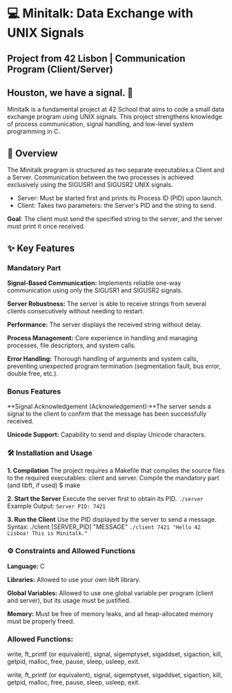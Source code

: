 # 💻 Minitalk: Data Exchange with UNIX Signals

## Project from 42 Lisbon | Communication Program (Client/Server)

## Houston, we have a signal. 🚀

Minitalk is a fundamental project at 42 School that aims to code a small data exchange program using UNIX signals. This project strengthens knowledge of process communication, signal handling, and low-level system programming in C.

## 🎯 Overview

The Minitalk program is structured as two separate executables:a Client and a Server. 
Communication between the two processes is achieved exclusively using the SIGUSR1 and SIGUSR2 UNIX signals.
- Server: Must be started first and prints its Process ID (PID) upon launch.
- Client: Takes two parameters: the Server's PID and the string to send.

**Goal**: The client must send the specified string to the server, and the server must print it once received.

## ✨ Key Features

### Mandatory Part
**Signal-Based Communication:** Implements reliable one-way communication using only the SIGUSR1 and SIGUSR2 signals.

**Server Robustness:** The server is able to receive strings from several clients consecutively without needing to restart.

**Performance:** The server displays the received string without delay.

**Process Management:** Core experience in handling and managing processes, file descriptors, and system calls.

**Error Handling:** Thorough handling of arguments and system calls, preventing unexpected program termination (segmentation fault, bus error, double free, etc.).

### Bonus Features
**Signal Acknowledgement (Acknowledgement):**The server sends a signal to the client to confirm that the message has been successfully received.

**Unicode Support:** Capability to send and display Unicode characters.

### 🛠️ Installation and Usage

**1. Compilation**
The project requires a Makefile that compiles the source files to the required executables: client and server.
Compile the mandatory part (and libft, if used)
$ make

**2. Start the Server**
Execute the server first to obtain its PID.
`./server`
Example Output:
`Server PID: 7421`

**3. Run the Client**
Use the PID displayed by the server to send a message.
Syntax: ./client [SERVER_PID] "MESSAGE"
`./client 7421 "Hello 42 Lisboa! This is Minitalk."`

### ⚙️ Constraints and Allowed Functions

**Language:** C

**Libraries:** Allowed to use your own libft library.

**Global Variables:** Allowed to use one global variable per program (client and server), but its usage must be justified.

**Memory:** Must be free of memory leaks, and all heap-allocated memory must be properly freed.

### Allowed Functions:
write, ft_printf (or equivalent), signal, sigemptyset, sigaddset, sigaction, kill, getpid, malloc, free, pause, sleep, usleep, exit.

write, ft_printf (or equivalent), signal, sigemptyset, sigaddset, sigaction, kill, getpid, malloc, free, pause, sleep, usleep, exit.

